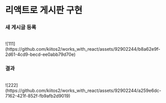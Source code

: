 # 리액트로 게시판 구현

<h3>새 게시글 등록</h3> <br />
![111](https://github.com/kiitos2/works_with_react/assets/92902244/b8a62e9f-2d61-4cd9-becd-ee0abb79d70e)<br />

<h3>결과</h3> <br />
![222](https://github.com/kiitos2/works_with_react/assets/92902244/a259e6dc-7162-421f-852f-fb9afb2d9019) <br /> 




